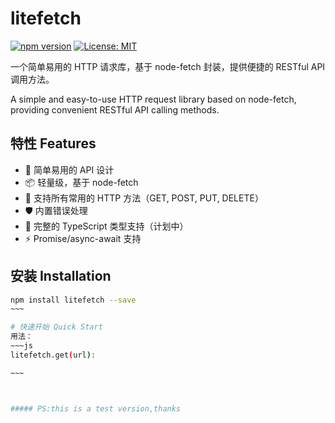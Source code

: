 # litefetch

[![npm version](https://badge.fury.io/js/litefetch.svg)](https://badge.fury.io/js/litefetch)
[![License: MIT](https://img.shields.io/badge/License-MIT-yellow.svg)](https://opensource.org/licenses/MIT)

一个简单易用的 HTTP 请求库，基于 node-fetch 封装，提供便捷的 RESTful API 调用方法。

A simple and easy-to-use HTTP request library based on node-fetch, providing convenient RESTful API calling methods.

## 特性 Features

- 🚀 简单易用的 API 设计
- 📦 轻量级，基于 node-fetch
- 🔄 支持所有常用的 HTTP 方法（GET, POST, PUT, DELETE）
- 🛡️ 内置错误处理
- 📝 完整的 TypeScript 类型支持（计划中）
- ⚡ Promise/async-await 支持

## 安装 Installation

```bash
npm install litefetch --save
~~~

# 快速开始 Quick Start
用法：
~~~js
litefetch.get(url):

~~~



##### PS:this is a test version,thanks